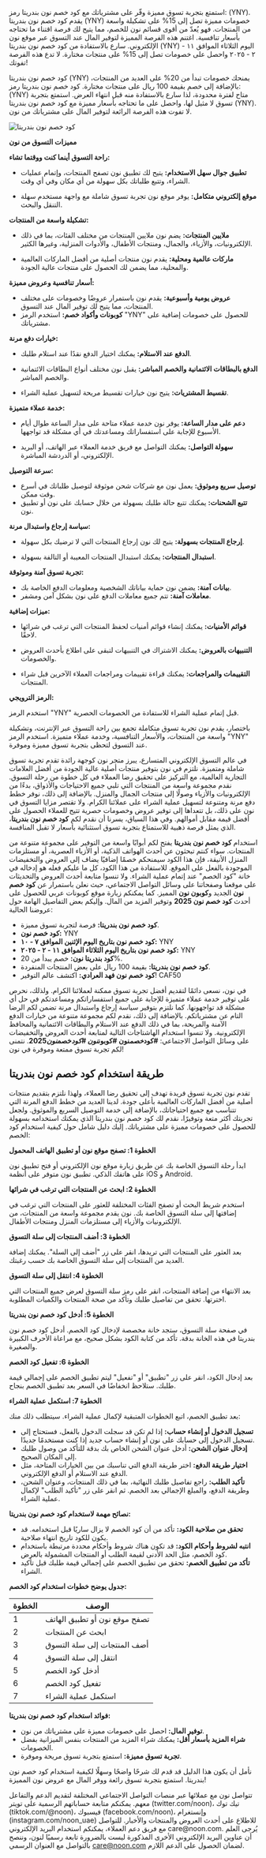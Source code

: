<p>استمتع بتجربة تسوق مميزة وفّر على مشترياتك مع كود خصم نون بندريتا رمز: (YNY). يقدم كود خصم نون بندريتا (YNY)  خصومات مميزة تصل إلى 15% على تشكيلة واسعة من المنتجات.  فهو يُعدّ من أقوى قسائم نون للخصم، مما يتيح لك فرصة اقتناء ما تحتاجه بأسعار تنافسية. اغتنم هذه الفرصة المميزة لتوفير المال عند التسوق عبر موقع نون الإلكتروني.  سارع بالاستفادة من كود خصم نون بندريتا (YNY) اليوم الثلاثاء الموافق ١١ - ٢ - ٢٠٢٥  واحصل على خصومات تصل إلى 15% على منتجات مختارة.  لا تدع هذه الفرصة تفوتك!</p>
<p>كود خصم نون بندريتا (YNY) يمنحك خصومات تبدأ من 20% على العديد من المنتجات، بالإضافة إلى خصم بقيمة 100 ريال على منتجات مختارة.  كود خصم نون بندريتا رمز: (YNY) متاح لفترة محدودة، لذا سارع بالاستفادة منه قبل انتهاء العرض.  استمتع بتجربة تسوق لا مثيل لها، واحصل على ما تحتاجه بأسعار مميزة مع كود خصم نون بندريتا (YNY).  لا تفوت هذه الفرصة الرائعة لتوفير المال على مشترياتك من نون.</p>
<p><img src="https://drive.google.com/thumbnail?id=1dsRRpNAf5XwMMrpjCDFeDY9vKa8N3nvC&sz=w1000" alt="كود خصم نون بندريتا"></p>
<p><strong>مميزات التسوق من نون</strong></p>
<p><strong>راحة التسوق أينما كنت ووقتما تشاء:</strong></p>
<ul>
<li><p><strong>تطبيق جوال سهل الاستخدام:</strong> يتيح لك تطبيق نون تصفح المنتجات، وإتمام عمليات الشراء، وتتبع طلباتك بكل سهولة من أي مكان وفي أي وقت.</p></li>
<li><p><strong>موقع إلكتروني متكامل:</strong> يوفر موقع نون تجربة تسوق شاملة مع واجهة مستخدم سهلة التنقل والبحث.</p></li>
</ul>
<p><strong>تشكيلة واسعة من المنتجات:</strong></p>
<ul>
<li><p><strong>ملايين المنتجات:</strong> يضم نون ملايين المنتجات من مختلف الفئات، بما في ذلك الإلكترونيات، والأزياء، والجمال، ومنتجات الأطفال، والأدوات المنزلية، وغيرها الكثير.</p></li>
<li><p><strong>ماركات عالمية ومحلية:</strong>  يقدم نون منتجات أصلية من أفضل الماركات العالمية والمحلية، مما يضمن لك الحصول على منتجات عالية الجودة.</p></li>
</ul>
<p><strong>أسعار تنافسية وعروض مميزة:</strong></p>
<ul>
<li><strong>عروض يومية وأسبوعية:</strong>  يقدم نون باستمرار عروضًا وخصومات على مختلف المنتجات، مما يتيح لك توفير المال عند التسوق.</li>
<li><strong>كوبونات وأكواد خصم:</strong> استخدم الرمز "YNY" للحصول على خصومات إضافية على مشترياتك.</li>
</ul>
<p><strong>خيارات دفع مرنة:</strong></p>
<ul>
<li><p><strong>الدفع عند الاستلام:</strong> يمكنك اختيار الدفع نقدًا عند استلام طلبك.</p></li>
<li><p><strong>الدفع بالبطاقات الائتمانية والخصم المباشر:</strong> يقبل نون مختلف أنواع البطاقات الائتمانية والخصم المباشر.</p></li>
<li><p><strong>تقسيط المشتريات:</strong>  يتيح نون خيارات تقسيط مريحة لتسهيل عملية الشراء.</p></li>
</ul>
<p><strong>خدمة عملاء متميزة:</strong></p>
<ul>
<li><p><strong>دعم على مدار الساعة:</strong> يوفر نون خدمة عملاء متاحة على مدار الساعة طوال أيام الأسبوع للإجابة على استفساراتك ومساعدتك في أي مشكلة قد تواجهها.</p></li>
<li><p><strong>سهولة التواصل:</strong> يمكنك التواصل مع فريق خدمة العملاء عبر الهاتف، أو البريد الإلكتروني، أو الدردشة المباشرة.</p></li>
</ul>
<p><strong>سرعة التوصيل:</strong></p>
<ul>
<li><strong>توصيل سريع وموثوق:</strong>  يعمل نون مع شركات شحن موثوقة لتوصيل طلباتك في أسرع وقت ممكن.</li>
<li><strong>تتبع الشحنات:</strong> يمكنك تتبع حالة طلبك بسهولة من خلال حسابك على نون أو تطبيق نون.</li>
</ul>
<p><strong>سياسة إرجاع واستبدال مرنة:</strong></p>
<ul>
<li><p><strong>إرجاع المنتجات بسهولة:</strong>  يتيح لك نون إرجاع المنتجات التي لا ترضيك بكل سهولة.</p></li>
<li><p><strong>استبدال المنتجات:</strong> يمكنك استبدال المنتجات المعيبة أو التالفة بسهولة.</p></li>
</ul>
<p><strong>تجربة تسوق آمنة وموثوقة:</strong></p>
<ul>
<li><strong>بيانات آمنة:</strong> يضمن نون حماية بياناتك الشخصية ومعلومات الدفع الخاصة بك.</li>
<li><strong>معاملات آمنة:</strong> تتم جميع معاملات الدفع على نون بشكل آمن ومشفر.</li>
</ul>
<p><strong>ميزات إضافية:</strong></p>
<ul>
<li><p><strong>قوائم الأمنيات:</strong>  يمكنك إنشاء قوائم أمنيات لحفظ المنتجات التي ترغب في شرائها لاحقًا.</p></li>
<li><p><strong>التنبيهات بالعروض:</strong>  يمكنك الاشتراك في التنبيهات لتبقى على اطلاع بأحدث العروض والخصومات.</p></li>
<li><p><strong>التقييمات والمراجعات:</strong>  يمكنك قراءة تقييمات ومراجعات العملاء الآخرين  قبل شراء المنتجات.</p></li>
</ul>
<p><strong>الرمز الترويجي:</strong></p>
<p>استخدم الرمز "YNY" قبل إتمام عملية الشراء للاستفادة من الخصومات الحصرية.</p>
<p>باختصار، يقدم نون تجربة تسوق متكاملة تجمع بين راحة التسوق عبر الإنترنت، وتشكيلة واسعة من المنتجات، والأسعار التنافسية، وخدمة عملاء متميزة. استخدم  الرمز "YNY" عند التسوق لتحظى بتجربة تسوق مميزة وموفرة.</p>
<p>في عالم التسوق الإلكتروني المتسارع، يبرز متجر نون كوجهة رائدة تقدم تجربة تسوق شاملة ومتميزة. نلتزم في نون بتوفير منتجات أصلية عالية الجودة من أفضل العلامات التجارية العالمية، مع التركيز على تحقيق رضا العملاء في كل خطوة من رحلة التسوق. نقدم مجموعة واسعة من المنتجات التي تلبي جميع الاحتياجات والأذواق، بدءًا من الإلكترونيات والأزياء وصولًا إلى منتجات الجمال والمنزل. بالإضافة إلى ذلك، نوفر خطط دفع مرنة ومتنوعة لتسهيل عملية الشراء على عملائنا الكرام. ولا تقتصر مزايا التسوق في نون على ذلك، بل تتعداها إلى توفير عروض وخصومات حصرية تتيح للعملاء الحصول على أفضل قيمة مقابل أموالهم. وفي هذا السياق، يسرنا أن نقدم لكم <strong>كود خصم نون بندريتا</strong>، الذي يمثل فرصة ذهبية للاستمتاع بتجربة تسوق استثنائية بأسعار لا تقبل المنافسة.</p>
<p>استخدام <strong>كود خصم نون بندريتا</strong> يفتح لكم أبوابًا واسعة من التوفير على مجموعة متنوعة من المنتجات. سواء كنتم تبحثون عن أحدث الهواتف الذكية، أو الأزياء العصرية، أو مستلزمات المنزل الأنيقة، فإن هذا الكود سيمنحكم خصمًا إضافيًا يضاف إلى العروض والتخفيضات الموجودة بالفعل على الموقع. للاستفادة من هذا الكود، كل ما عليكم فعله هو إدخاله في خانة "كود الخصم" عند إتمام عملية الشراء. ولا تنسوا متابعة أحدث العروض والتحديثات على موقعنا وصفحاتنا على وسائل التواصل الاجتماعي، حيث نعلن باستمرار عن <strong>كود خصم نون</strong> الجديد و<strong>كوبون نون</strong> المميز. كما يمكنكم زيارة موقع كوبونات عربي للحصول على أحدث <strong>كود خصم نون 2025</strong> وتوفير المزيد من المال. وإليكم بعض التفاصيل الهامة حول عروضنا الحالية:</p>
<ul>
<li><strong>كود خصم نون بندريتا:</strong> فرصة لتجربة تسوق مميزة.</li>
<li><strong>كود خصم نون:</strong> YNY</li>
<li><strong>كود خصم نون بتاريخ اليوم الإثنين الموافق ٧ - ١٠:</strong> YNY</li>
<li><strong>كود خصم نون بتاريخ اليوم الثلاثاء الموافق ١١ - ٢ - ٢٠٢٥:</strong> YNY</li>
<li><strong>كود بندريتا نون:</strong> خصم يبدأ من 20%.</li>
<li><strong>كود خصم نون بندريتا:</strong> بقيمة 100 ريال على بعض المنتجات المنفردة.</li>
<li><strong>كود خصم نون فهد العرادي:</strong> اكتشف عالم التوفير! CAF50</li>
</ul>
<p>في نون، نسعى دائمًا لتقديم أفضل تجربة تسوق ممكنة لعملائنا الكرام. ولذلك، نحرص على توفير خدمة عملاء متميزة للإجابة على جميع استفساراتكم ومساعدتكم في حل أي مشكلة قد تواجهونها. كما نلتزم بتوفير سياسة إرجاع واستبدال مرنة تضمن لكم الرضا التام عن مشترياتكم. بالإضافة إلى ذلك، نقدم لكم مجموعة متنوعة من خيارات الدفع الآمنة والمريحة، بما في ذلك الدفع عند الاستلام والبطاقات الائتمانية والمحافظ الإلكترونية. ولا تنسوا استخدام الهاشتاجات التالية لمتابعة أحدث العروض والتخفيضات على وسائل التواصل الاجتماعي: <strong>#كود<em>خصم</em>نون #كوبون<em>نون #كود</em>خصم<em>نون</em>2025</strong>. نتمنى لكم تجربة تسوق ممتعة وموفرة في نون!</p>
<h2 id="">طريقة استخدام كود خصم نون بندريتا</h2>
<p>تقدم نون تجربة تسوق فريدة تهدف إلى تحقيق رضا العملاء، ولهذا نلتزم بتقديم منتجات أصلية من أفضل الماركات العالمية بأعلى جودة. لدينا العديد من خطط الدفع المرنة التي تتناسب مع جميع احتياجاتك، بالإضافة إلى خدمة التوصيل السريع والموثوق. ولجعل تجربتك أكثر متعة وتوفيرًا، نقدم لك كود خصم نون بندريتا الذي يمكنك استخدامه بسهولة للحصول على خصومات مميزة على مشترياتك. إليك دليل شامل حول كيفية استخدام كود الخصم:</p>
<p><strong>الخطوة 1: تصفح موقع نون أو تطبيق الهاتف المحمول</strong></p>
<p>ابدأ رحلة التسوق الخاصة بك عن طريق زيارة موقع نون الإلكتروني أو فتح تطبيق نون على هاتفك الذكي.  تطبيق نون متوفر على أنظمة iOS و Android.</p>
<p><strong>الخطوة 2: ابحث عن المنتجات التي ترغب في شرائها</strong></p>
<p>استخدم شريط البحث أو تصفح الفئات المختلفة للعثور على المنتجات التي ترغب في إضافتها إلى سلة التسوق الخاصة بك.  نون يقدم مجموعة واسعة من المنتجات، من الإلكترونيات والأزياء إلى مستلزمات المنزل ومنتجات الأطفال.</p>
<p><strong>الخطوة 3: أضف المنتجات إلى سلة التسوق</strong></p>
<p>بعد العثور على المنتجات التي تريدها، انقر على زر "أضف إلى السلة".  يمكنك إضافة العديد من المنتجات إلى سلة التسوق الخاصة بك حسب رغبتك.</p>
<p><strong>الخطوة 4: انتقل إلى سلة التسوق</strong></p>
<p>بعد الانتهاء من إضافة المنتجات، انقر على رمز سلة التسوق لعرض جميع المنتجات التي اخترتها.  تحقق من تفاصيل طلبك وتأكد من صحة المنتجات والكميات المطلوبة.</p>
<p><strong>الخطوة 5: أدخل كود خصم نون بندريتا</strong></p>
<p>في صفحة سلة التسوق، ستجد خانة مخصصة لإدخال كود الخصم.  أدخل كود خصم نون بندريتا في هذه الخانة بدقة.  تأكد من كتابة الكود بشكل صحيح، مع مراعاة الأحرف الكبيرة والصغيرة.</p>
<p><strong>الخطوة 6: تفعيل كود الخصم</strong></p>
<p>بعد إدخال الكود، انقر على زر "تطبيق" أو "تفعيل" ليتم تطبيق الخصم على إجمالي قيمة طلبك.  ستلاحظ انخفاضًا في السعر بعد تطبيق الخصم بنجاح.</p>
<p><strong>الخطوة 7: استكمل عملية الشراء</strong></p>
<p>بعد تطبيق الخصم،  اتبع الخطوات المتبقية لإكمال عملية الشراء.  سيتطلب ذلك منك:</p>
<ul>
<li><strong>تسجيل الدخول أو إنشاء حساب:</strong> إذا لم تكن قد سجلت الدخول بالفعل، فستحتاج إلى تسجيل الدخول إلى حسابك على نون أو إنشاء حساب جديد إذا كنت مستخدمًا جديدًا.</li>
<li><strong>إدخال عنوان الشحن:</strong>  أدخل عنوان الشحن الخاص بك بدقة للتأكد من وصول طلبك إلى المكان الصحيح.</li>
<li><strong>اختيار طريقة الدفع:</strong>  اختر طريقة الدفع التي تناسبك من بين الخيارات المتاحة، مثل الدفع عند الاستلام أو الدفع الإلكتروني.</li>
<li><strong>تأكيد الطلب:</strong>  راجع تفاصيل طلبك النهائية، بما في ذلك المنتجات، وعنوان الشحن، وطريقة الدفع، والمبلغ الإجمالي بعد الخصم.  ثم انقر على زر "تأكيد الطلب" لإكمال عملية الشراء.</li>
</ul>
<p><strong>نصائح مهمة لاستخدام كود خصم نون بندريتا:</strong></p>
<ul>
<li><strong>تحقق من صلاحية الكود:</strong> تأكد من أن كود الخصم لا يزال ساريًا قبل استخدامه.  قد يكون للكود تاريخ انتهاء صلاحية.</li>
<li><strong>انتبه لشروط وأحكام الكود:</strong> قد تكون هناك شروط وأحكام محددة مرتبطة باستخدام كود الخصم، مثل الحد الأدنى لقيمة الطلب أو المنتجات المشمولة بالعرض.</li>
<li><strong>تأكد من تطبيق الخصم:</strong> تحقق من تطبيق الخصم على إجمالي قيمة طلبك قبل تأكيد الشراء.</li>
</ul>
<p><strong>جدول يوضح خطوات استخدام كود الخصم:</strong></p>
<table>
<thead>
<tr>
<th>الخطوة</th>
<th>الوصف</th>
</tr>
</thead>
<tbody>
<tr>
<td>1</td>
<td>تصفح موقع نون أو تطبيق الهاتف</td>
</tr>
<tr>
<td>2</td>
<td>ابحث عن المنتجات</td>
</tr>
<tr>
<td>3</td>
<td>أضف المنتجات إلى سلة التسوق</td>
</tr>
<tr>
<td>4</td>
<td>انتقل إلى سلة التسوق</td>
</tr>
<tr>
<td>5</td>
<td>أدخل كود الخصم</td>
</tr>
<tr>
<td>6</td>
<td>تفعيل كود الخصم</td>
</tr>
<tr>
<td>7</td>
<td>استكمل عملية الشراء</td>
</tr>
</tbody>
</table>
<p><strong>فوائد استخدام كود خصم نون بندريتا:</strong></p>
<ul>
<li><strong>توفير المال:</strong>  احصل على خصومات مميزة على مشترياتك من نون.</li>
<li><strong>شراء المزيد بأسعار أقل:</strong>  يمكنك شراء المزيد من المنتجات بنفس الميزانية بفضل الخصومات.</li>
<li><strong>تجربة تسوق مميزة:</strong>  استمتع بتجربة تسوق مريحة وموفرة.</li>
</ul>
<p>نأمل أن يكون هذا الدليل قد قدم لك شرحًا واضحًا وسهلًا لكيفية استخدام كود خصم نون بندريتا. استمتع بتجربة تسوق رائعة ووفر المال مع عروض نون المميزة!</p>
<p>تتواصل نون مع عملائها عبر منصات التواصل الاجتماعي المختلفة لتقديم الدعم والتفاعل معهم. يمكنكم متابعة حساباتهم الرسمية على تويتر (twitter.com/noon)، تيك توك (tiktok.com/@noon)، فيسبوك (facebook.com/noon)، وإنستغرام (instagram.com/noon_uae)  للاطلاع على أحدث العروض والمنتجات والأخبار.  للتواصل مع فريق دعم العملاء، يمكنكم استخدام البريد الإلكتروني care@noon.com.  يُرجى العلم أن عناوين البريد الإلكتروني الأخرى المذكورة ليست بالضرورة تابعة رسميًا لنون، وننصح بالتواصل مع العنوان الرسمي <a href="&#x6d;&#97;&#105;&#108;&#x74;&#111;&#58;&#x63;&#x61;&#114;&#101;&#x40;n&#111;&#111;&#x6e;.&#99;&#111;&#x6d;">&#99;&#97;&#114;&#101;&#64;&#110;&#x6f;&#111;n.&#x63;&#111;&#109;</a> لضمان الحصول على الدعم اللازم. </p>

